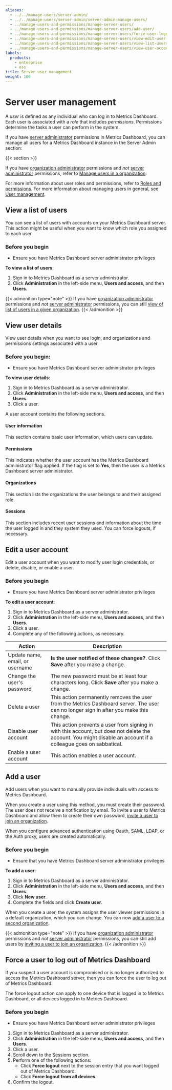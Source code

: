 ```yaml
---
aliases:
  - ../../manage-users/server-admin/
  - ../../manage-users/server-admin/server-admin-manage-users/
  - ../manage-users-and-permissions/manage-server-users/
  - ../manage-users-and-permissions/manage-server-users/add-user/
  - ../manage-users-and-permissions/manage-server-users/force-user-logout/
  - ../manage-users-and-permissions/manage-server-users/view-edit-user-account/
  - ../manage-users-and-permissions/manage-server-users/view-list-users/
  - ../manage-users-and-permissions/manage-server-users/view-user-account-details/
labels:
  products:
    - enterprise
    - oss
title: Server user management
weight: 100
---
```


# Server user management

A _user_ is defined as any individual who can log in to Metrics Dashboard. Each user is associated with a _role_ that includes _permissions_. Permissions determine the tasks a user can perform in the system.

If you have [server administrator](../../roles-and-permissions/#metrics-dashboard-server-administrators) permissions in Metrics Dashboard, you can manage all users for a Metrics Dashboard instance in the Server Admin section:

{{< section >}}

If you have [organization administrator](../../roles-and-permissions/#organization-roles) permissions and _not_ [server administrator](../../roles-and-permissions/#metrics-dashboard-server-administrators) permissions, refer to [Manage users in a organization](../manage-org-users/).

For more information about user roles and permissions, refer to [Roles and permissions](../../roles-and-permissions/). For more information about managing users in general, see [User management](../).

## View a list of users

You can see a list of users with accounts on your Metrics Dashboard server. This action might be useful when you want to know which role you assigned to each user.

### Before you begin

- Ensure you have Metrics Dashboard server administrator privileges

**To view a list of users**:

1. Sign in to Metrics Dashboard as a server administrator.
1. Click **Administration** in the left-side menu, **Users and access**, and then **Users**.

{{< admonition type="note" >}}
If you have [organization administrator](../../roles-and-permissions/#organization-roles) permissions and _not_ [server administrator](../../roles-and-permissions/#metrics-dashboard-server-administrators) permissions, you can still [view of list of users in a given organization](../manage-org-users/#view-a-list-of-organization-users).
{{< /admonition >}}

## View user details

View user details when you want to see login, and organizations and permissions settings associated with a user.

### Before you begin:

- Ensure you have Metrics Dashboard server administrator privileges

**To view user details**:

1. Sign in to Metrics Dashboard as a server administrator.
1. Click **Administration** in the left-side menu, **Users and access**, and then **Users**.
1. Click a user.

A user account contains the following sections.

#### User information

This section contains basic user information, which users can update.

#### Permissions

This indicates whether the user account has the Metrics Dashboard administrator flag applied. If the flag is set to **Yes**, then the user is a Metrics Dashboard server administrator.

#### Organizations

This section lists the organizations the user belongs to and their assigned role.

#### Sessions

This section includes recent user sessions and information about the time the user logged in and they system they used. You can force logouts, if necessary.

## Edit a user account

Edit a user account when you want to modify user login credentials, or delete, disable, or enable a user.

### Before you begin

- Ensure you have Metrics Dashboard server administrator privileges

**To edit a user account**:

1. Sign in to Metrics Dashboard as a server administrator.
1. Click **Administration** in the left-side menu, **Users and access**, and then **Users**.
1. Click a user.
1. Complete any of the following actions, as necessary.

| Action                          | Description                                                                                                                                                     |
| ------------------------------- | --------------------------------------------------------------------------------------------------------------------------------------------------------------- |
| Update name, email, or username | **Is the user notified of these changes?**. Click **Save** after you make a change.                                                                             |
| Change the user's password      | The new password must be at least four characters long. Click **Save** after you make a change.                                                                 |
| Delete a user                   | This action permanently removes the user from the Metrics Dashboard server. The user can no longer sign in after you make this change.                                    |
| Disable user account            | This action prevents a user from signing in with this account, but does not delete the account. You might disable an account if a colleague goes on sabbatical. |
| Enable a user account           | This action enables a user account.                                                                                                                             |

## Add a user

Add users when you want to manually provide individuals with access to Metrics Dashboard.

When you create a user using this method, you must create their password. The user does not receive a notification by email. To invite a user to Metrics Dashboard and allow them to create their own password, [invite a user to join an organization](../manage-org-users/#invite-a-user-to-join-an-organization).

When you configure advanced authentication using Oauth, SAML, LDAP, or the Auth proxy, users are created automatically.

### Before you begin

- Ensure that you have Metrics Dashboard server administrator privileges

**To add a user**:

1. Sign in to Metrics Dashboard as a server administrator.
1. Click **Administration** in the left-side menu, **Users and access**, and then **Users**.
1. Click **New user**.
1. Complete the fields and click **Create user**.

When you create a user, the system assigns the user viewer permissions in a default organization, which you can change. You can now [add a user to a second organization](add-remove-user-to-org/).

{{< admonition type="note" >}}
If you have [organization administrator](../../roles-and-permissions/#organization-roles) permissions and _not_ [server administrator](../../roles-and-permissions/#metrics-dashboard-server-administrators) permissions, you can still add users by [inviting a user to join an organization](../manage-org-users/#invite-a-user-to-join-an-organization).
{{< /admonition >}}

## Force a user to log out of Metrics Dashboard

If you suspect a user account is compromised or is no longer authorized to access the Metrics Dashboard server, then you can force the user to log out of Metrics Dashboard.

The force logout action can apply to one device that is logged in to Metrics Dashboard, or all devices logged in to Metrics Dashboard.

### Before you begin

- Ensure you have Metrics Dashboard server administrator privileges

1. Sign in to Metrics Dashboard as a server administrator.
1. Click **Administration** in the left-side menu, **Users and access**, and then **Users**.
1. Click a user.
1. Scroll down to the Sessions section.
1. Perform one of the following actions:
   - Click **Force logout** next to the session entry that you want logged out of Metrics Dashboard.
   - Click **Force logout from all devices**.
1. Confirm the logout.
